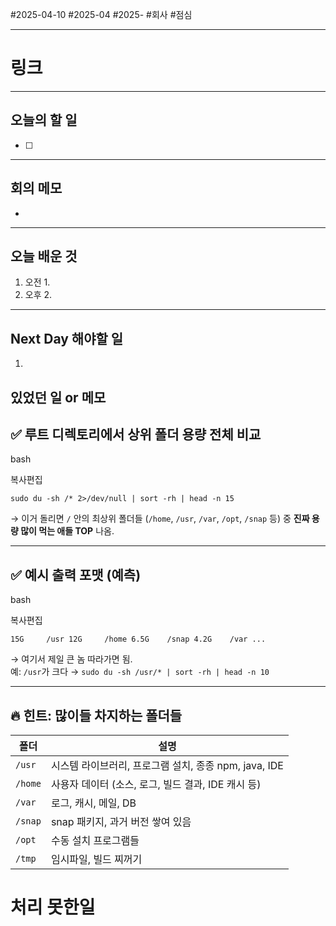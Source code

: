 #2025-04-10 #2025-04 #2025- 
#회사 #점심 

------
# 링크 


---
## 오늘의 할 일
- [ ] 
---
## 회의 메모
- 
---
## 오늘 배운 것
1. 오전
    1. 
2. 오후
    2. 
---
## Next Day 해야할 일
1. 


## 있었던 일 or 메모
## ✅ 루트 디렉토리에서 상위 폴더 용량 전체 비교

bash

복사편집

`sudo du -sh /* 2>/dev/null | sort -rh | head -n 15`

→ 이거 돌리면 `/` 안의 최상위 폴더들 (`/home`, `/usr`, `/var`, `/opt`, `/snap` 등) 중 **진짜 용량 많이 먹는 애들 TOP** 나옴.

---

## ✅ 예시 출력 포맷 (예측)

bash

복사편집

`15G     /usr 12G     /home 6.5G    /snap 4.2G    /var ...`

→ 여기서 제일 큰 놈 따라가면 됨.  
예: `/usr`가 크다 → `sudo du -sh /usr/* | sort -rh | head -n 10`

---

## 🔥 힌트: 많이들 차지하는 폴더들

|폴더|설명|
|---|---|
|`/usr`|시스템 라이브러리, 프로그램 설치, 종종 npm, java, IDE|
|`/home`|사용자 데이터 (소스, 로그, 빌드 결과, IDE 캐시 등)|
|`/var`|로그, 캐시, 메일, DB|
|`/snap`|snap 패키지, 과거 버전 쌓여 있음|
|`/opt`|수동 설치 프로그램들|
|`/tmp`|임시파일, 빌드 찌꺼기|

# 처리 못한일